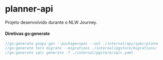 # planner-api
Projeto desenvolvido durante o NLW Journey.

#### Diretivas go:generate
```go
//go:generate goapi-gen --package=spec --out ./internal/api/spec/planner.gen.spec.go ./internal/api/spec/planner.spec.json
//go:generate tern migrate --migrations ./internal/pgstore/migrations/ --config ./internal/pgstore/migrations/tern.conf
//go:generate sqlc generate -f ./internal/pgstore/sqlc.yaml
```